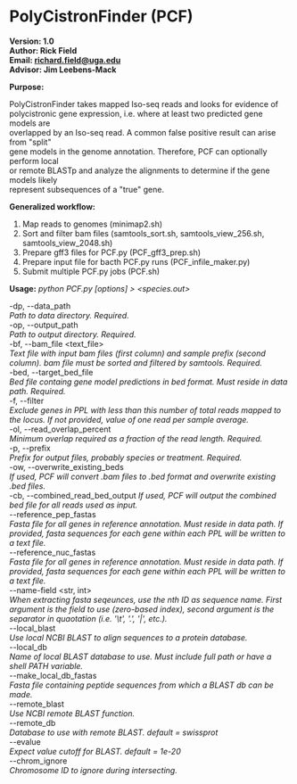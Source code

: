 # PolyCistronFinder (PCF)

**Version: 1.0**  
**Author: Rick Field**  
**Email: richard.field@uga.edu**  
**Advisor: Jim Leebens-Mack**  

**Purpose:**  

PolyCistronFinder takes mapped Iso-seq reads and looks for evidence of  
polycistronic gene expression, i.e. where at least two predicted gene models are  
overlapped by an Iso-seq read. A common false positive result can arise from "split"  
gene models in the genome annotation. Therefore, PCF can optionally perform local  
or remote BLASTp and analyze the alignments to determine if the gene models likely  
represent subsequences of a "true" gene.  

**Generalized workflow:**  
1. Map reads to genomes (minimap2.sh)  
2. Sort and filter bam files (samtools_sort.sh, samtools_view_256.sh, samtools_view_2048.sh)  
3. Prepare gff3 files for PCF.py (PCF_gff3_prep.sh)  
4. Prepare input file for bacth PCF.py runs (PCF_infile_maker.py)  
5. Submit multiple PCF.py jobs (PCF.sh)  

**Usage:** *python PCF.py [options] > <species.out>*  

-dp, --data_path <str>  
*Path to data directory. Required.*  
-op, --output_path <str>  
*Path to output directory. Required.*  
-bf, --bam_file <text_file>  
*Text file with input bam files (first column) and sample prefix (second column). bam file must be sorted and filtered by samtools. Required.*  
-bed, --target_bed_file <bed file>  
*Bed file containg gene model predictions in bed format. Must reside in data path. Required.*  
-f, --filter <int>  
*Exclude genes in PPL with less than this number of total reads mapped to the locus. If not provided, value of one read per sample average.*  
-ol, --read_overlap_percent <float>  
*Minimum overlap required as a fraction of the read length. Required.*  
-p, --prefix <str>  
*Prefix for output files, probably species or treatment. Required.*  
-ow, --overwrite_existing_beds <str>  
*If used, PCF will convert .bam files to .bed format and overwrite existing .bed files.*  
-cb, --combined_read_bed_output	 <str>
*If used, PCF will output the combined bed file for all reads used as input.*  
--reference_pep_fastas <fasta file>  
*Fasta file for all genes in reference annotation. Must reside in data path. If provided, fasta sequences for each gene within each PPL will be written to a text file.*  
--reference_nuc_fastas <fasta file>  
*Fasta file for all genes in reference annotation. Must reside in data path. If provided, fasta sequences for each gene within each PPL will be written to a text file.*  
--name-field <str, int>  
*When extracting fasta seqeunces, use the nth ID as sequence name. First argument is the field to use (zero-based index), second argument is the separator in quaotation (i.e. '\t', '.', '|', etc.).*  
--local_blast  
*Use local NCBI BLAST to align sequences to a protein database.*  
--local_db  
*Name of local BLAST database to use. Must include full path or have a shell PATH variable.*  
--make_local_db_fastas <fasta file>  
*Fasta file containing peptide sequences from which a BLAST db can be made.*  
--remote_blast  
*Use NCBI remote BLAST function.*  
--remote_db <str>  
*Database to use with remote BLAST. default = swissprot*  
--evalue <float>  
*Expect value cutoff for BLAST. default = 1e-20*  
--chrom_ignore <str>  
*Chromosome ID to ignore during intersecting.*  
